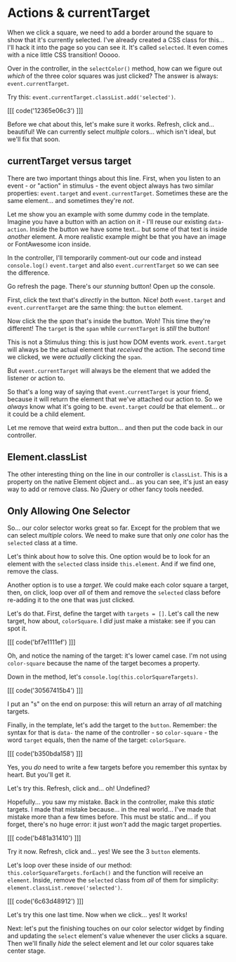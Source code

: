# Actions & currentTarget

When we click a square, we need to add a border around the square to show that
it's currently selected. I've already created a CSS class for this... I'll hack
it into the page so you can see it. It's called `selected`. It even comes with a
nice little CSS transition! Ooooo.

Over in the controller, in the `selectColor()` method, how can we figure out *which*
of the three color squares was just clicked? The answer is always:
`event.currentTarget`.

Try this: `event.currentTarget.classList.add('selected')`.

[[[ code('12365e06c3') ]]]

Before we chat about this, let's make sure it works. Refresh, click and... beautiful!
We can currently select *multiple* colors... which isn't ideal, but we'll fix that
soon.

## currentTarget versus target

There are two important things about this line. First, when you listen to an event -
or "action" in stimulus - the event object always has two similar properties:
`event.target` and `event.currentTarget`. Sometimes these are the same element...
and sometimes they're *not*.

Let me show you an example with some dummy code in the template. Imagine you have
a button with an action on it - I'll reuse our existing `data-action`. Inside the
button we have some text... but some of that text is inside *another* element. A
more realistic example might be that you have an image or FontAwesome icon inside.

In the controller, I'll temporarily comment-out our code and instead
`console.log()` `event.target` and also `event.currentTarget` so we can see
the difference.

Go refresh the page. There's our *stunning* button! Open up the console.

First, click the text that's *directly* in the button. Nice! *both* `event.target`
and `event.currentTarget` are the same thing: the `button` element.

Now click the the *span* that's inside the button. Woh! This time they're different!
The `target` is the `span` while `currentTarget` is *still* the button!

This is not a Stimulus thing: this is just how DOM events work. `event.target`
will always be the actual element that *received* the action. The second time
we clicked, we were *actually* clicking the `span`.

But `event.currentTarget` will always be the element that we added the listener
or action to.

So that's a long way of saying that `event.currentTarget` is your friend, because
it will return the element that we've attached our action to. So we *always*
know what it's going to be. `event.target` *could* be that element... or it could
be a child element.

Let me remove that weird extra button... and then put the code back in our controller.

## Element.classList

The other interesting thing on the line in our controller is `classList`. This is
a property on the native Element object and... as you can see, it's just an easy
way to add or remove class. No jQuery or other fancy tools needed.

## Only Allowing One Selector

So... our color selector works great so far. Except for the problem that we
can select *multiple* colors. We need to make sure that only *one* color has the
`selected` class at a time.

Let's think about how to solve this. One option would be to look for an element
with the `selected` class inside `this.element`. And if we find one, remove the
class.

Another option is to use a *target*. We could make each color square a target,
then, on click, loop over *all* of them and remove the `selected` class before
re-adding it to the one that was just clicked.

Let's do that. First, define the target with `targets = []`. Let's call the
new target, how about, `colorSquare`. I *did* just make a mistake: see if you can
spot it.

[[[ code('bf7e1111ef') ]]]

Oh, and notice the naming of the target: it's lower camel case. I'm not using
`color-square` because the name of the target becomes a property.

Down in the method, let's `console.log(this.colorSquareTargets)`.

[[[ code('30567415b4') ]]]

I put an "s" on the end on purpose: this will return an array of *all* matching
targets.

Finally, in the template, let's add the target to the `button`. Remember: the
syntax for that is `data-` the name of the controller - so `color-square` - the
word `target` equals, then the name of the target: `colorSquare`.

[[[ code('b350bda158') ]]]

Yes, you *do* need to write a few targets before you remember this syntax by heart.
But you'll get it.

Let's try this. Refresh, click and... oh! Undefined?

Hopefully... you saw my mistake. Back in the controller, make this *static* targets.
I made that mistake because... in the real world... I've made that mistake more
than a few times before. This must be static and... if you forget, there's no
huge error: it just *won't* add the magic target properties.

[[[ code('b481a31410') ]]]

Try it now. Refresh, click and... yes! We see the 3 `button` elements.

Let's loop over these inside of our method: `this.colorSquareTargets.forEach()`
and the function will receive an `element`. Inside, remove the `selected` class
from *all* of them for simplicity: `element.classList.remove('selected')`.

[[[ code('6c63d48912') ]]]

Let's try this one last time. Now when we click... yes! It works!

Next: let's put the finishing touches on our color selector widget by finding
and updating the `select` element's value whenever the user clicks a square.
Then we'll finally *hide* the select element and let our color squares take
center stage.
